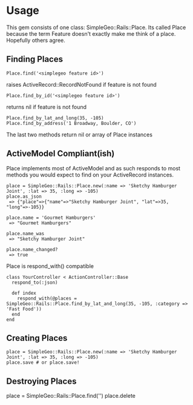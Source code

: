 Usage
=====

This gem consists of one class: SimpleGeo::Rails::Place. Its called Place because the term Feature doesn't exactly make me think of a place. Hopefully others agree.

Finding Places
--------------

    Place.find('<simplegeo feature id>')

raises ActiveRecord::RecordNotFound if feature is not found

    Place.find_by_id('<simplegeo feature id>')

returns nil if feature is not found
  
    Place.find_by_lat_and_long(35, -105)
    Place.find_by_address('1 Broadway, Boulder, CO')

The last two methods return nil or array of Place instances

ActiveModel Compliant(ish)
---------------------

Place implements most of ActiveModel and as such responds to most methods you would expect to find on your ActiveRecord instances.

    place = SimpleGeo::Rails::Place.new(:name => 'Sketchy Hamburger Joint', :lat => 35, :long => -105)
    place.as_json
     => {"place"=>{"name"=>"Sketchy Hamburger Joint", "lat"=>35, "long"=>-105}}

    place.name = 'Gourmet Hamburgers'
     => "Gourmet Hamburgers" 
    
    place.name_was
     => "Sketchy Hamburger Joint" 
    
    place.name_changed?
     => true 


Place is respond_with() compatible

    class YourController < ActionController::Base
      respond_to(:json)
      
      def index
        respond_with(@places = SimpleGeo::Rails::Place.find_by_lat_and_long(35, -105, :category => 'Fast Food'))
      end
    end

Creating Places
---------------

    place = SimpleGeo::Rails::Place.new(:name => 'Sketchy Hamburger Joint', :lat => 35, :long => -105)
    place.save # or place.save!

Destroying Places
-----------------

  place = SimpleGeo::Rails::Place.find('<some id>')
  place.delete
  
  